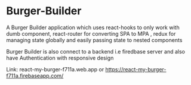# Burger-Builder
A Burger Builder application 
which uses react-hooks to only work with dumb component,
           react-router for converting SPA to MPA ,
           redux for managing state globally and easily passing state to nested components

Burger Builder is also connect to a backend i.e firedbase server and also have Authentication with responsive design

Link: react-my-burger-f711a.web.app or https://react-my-burger-f711a.firebaseapp.com/
